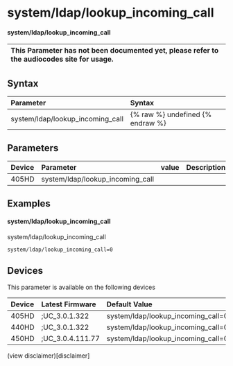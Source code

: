 ﻿---
description: system/ldap/lookup_incoming_call
search:
    keywords: ['system','ldap','lookup_incoming_call']
---

# system/ldap/lookup_incoming_call

#### system/ldap/lookup_incoming_call


| This Parameter has not been documented yet, please refer to the audiocodes site for usage.  |
| :--- |

## Syntax
| Parameter | Syntax |
| :--- | :--- |
|system/ldap/lookup_incoming_call | {% raw %} undefined {% endraw %} |

## Parameters
|Device|Parameter|value|Description|
|:---|:---|:---|:---|
| 405HD | system/ldap/lookup_incoming_call |  |  |

## Examples
#### system/ldap/lookup_incoming_call

system/ldap/lookup_incoming_call

```
system/ldap/lookup_incoming_call=0
```

## Devices
This parameter is available on the following devices

| Device | Latest Firmware | Default Value |
|:---|:---|:---|
| 405HD | ;UC_3.0.1.322 | system/ldap/lookup_incoming_call=0 
| 440HD | ;UC_3.0.1.322 | system/ldap/lookup_incoming_call=0 
| 450HD | ;UC_3.0.4.111.77 | system/ldap/lookup_incoming_call=0 

(view disclaimer)[disclaimer]
